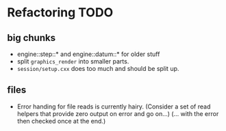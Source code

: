 # Refactoring TODO

## big chunks
- engine::step::* and engine::datum::* for older stuff
- split `graphics_render` into smaller parts.
- `session/setup.cxx` does too much and should be split up.

## files

- Error handing for file reads is currently hairy.
  (Consider a set of read helpers that provide zero output on error and go on...)
  (... with the error then checked once at the end.)
